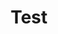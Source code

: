 ---
id: z3g7jpzw2307qvkodoxr19r
title: Test
desc: ''
updated: 1709735808761
created: 1709735798691
---